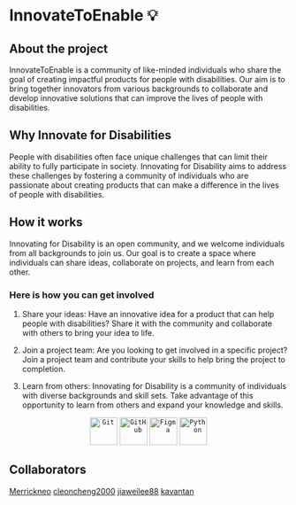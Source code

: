# InnovateToEnable 💡

## About the project

InnovateToEnable is a community of like-minded individuals who share the goal of creating impactful products for people with disabilities. Our aim is to bring together innovators from various backgrounds to collaborate and develop innovative solutions that can improve the lives of people with disabilities.

## Why Innovate for Disabilities

People with disabilities often face unique challenges that can limit their ability to fully participate in society. Innovating for Disability aims to address these challenges by fostering a community of individuals who are passionate about creating products that can make a difference in the lives of people with disabilities.

## How it works

Innovating for Disability is an open community, and we welcome individuals from all backgrounds to join us. Our goal is to create a space where individuals can share ideas, collaborate on projects, and learn from each other.

### Here is how you can get involved

1. Share your ideas: Have an innovative idea for a product that can help people with disabilities? Share it with the community and collaborate with others to bring your idea to life.

2. Join a project team: Are you looking to get involved in a specific project? Join a project team and contribute your skills to help bring the project to completion.

3. Learn from others: Innovating for Disability is a community of individuals with diverse backgrounds and skill sets. Take advantage of this opportunity to learn from others and expand your knowledge and skills.

<div align="center">
	<code><img height="50" src="https://user-images.githubusercontent.com/25181517/192108372-f71d70ac-7ae6-4c0d-8395-51d8870c2ef0.png" alt="Git" title="Git" /></code>
	<code><img height="50" src="https://user-images.githubusercontent.com/25181517/192108374-8da61ba1-99ec-41d7-80b8-fb2f7c0a4948.png" alt="GitHub" title="GitHub" /></code>
	<code><img height="50" src="https://user-images.githubusercontent.com/25181517/189715289-df3ee512-6eca-463f-a0f4-c10d94a06b2f.png" alt="Figma" title="Figma" /></code>
	<code><img height="50" src="https://user-images.githubusercontent.com/25181517/183423507-c056a6f9-1ba8-4312-a350-19bcbc5a8697.png" alt="Python" title="Python" /></code>
</div>

## Collaborators

[Merrickneo](https://github.com/Merrickneo)
[cleoncheng2000](https://github.com/cleoncheng2000)
[jiaweilee88](https://github.com/jiaweilee88)
[kavantan](https://github.com/kavantan)
